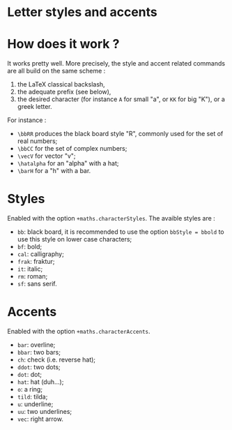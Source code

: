 Letter styles and accents
=========================

# How does it work ?

It works pretty well. More precisely, the style and accent related commands are
all build on the same scheme :

1. the LaTeX classical backslash,
2. the adequate prefix (see below),
3. the desired character (for instance `A` for small "a", or `KK` for big "K"),
   or a greek letter.

For instance :

* `\bbRR` produces the black board style "R", commonly used for the set of real
  numbers;
* `\bbCC` for the set of complex numbers;
* `\vecV` for vector "v";
* `\hatalpha` for an "alpha" with a hat;
* `\barH` for a "h" with a bar.

# Styles

Enabled with the option `+maths.characterStyles`. The avaible styles are :

* `bb`: black board, it is recommended to use the option `bbStyle = bbold` to
  use this style on lower case characters;
* `bf`: bold;
* `cal`: calligraphy;
* `frak`: fraktur;
* `it`: italic;
* `rm`: roman;
* `sf`: sans serif.

# Accents

Enabled with the option `+maths.characterAccents`.

* `bar`: overline;
* `bbar`: two bars;
* `ch`: check (i.e. reverse hat);
* `ddot`: two dots;
* `dot`: dot;
* `hat`: hat (duh...);
* `o`: a ring;
* `tild`: tilda;
* `u`: underline;
* `uu`: two underlines;
* `vec`: right arrow.